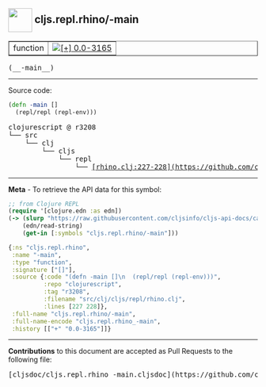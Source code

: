 ## <img width="48px" valign="middle" src="http://i.imgur.com/Hi20huC.png"> cljs.repl.rhino/-main

 <table border="1">
<tr>

<td>function</td>
<td><a href="https://github.com/cljsinfo/cljs-api-docs/tree/0.0-3165"><img valign="middle" alt="[+] 0.0-3165" src="https://img.shields.io/badge/+-0.0--3165-lightgrey.svg"></a> </td>
</tr>
</table>

 <samp>
(__-main__)<br>
</samp>

---





Source code:

```clj
(defn -main []
  (repl/repl (repl-env)))
```

 <pre>
clojurescript @ r3208
└── src
    └── clj
        └── cljs
            └── repl
                └── <ins>[rhino.clj:227-228](https://github.com/clojure/clojurescript/blob/r3208/src/clj/cljs/repl/rhino.clj#L227-L228)</ins>
</pre>


---

__Meta__ - To retrieve the API data for this symbol:

```clj
;; from Clojure REPL
(require '[clojure.edn :as edn])
(-> (slurp "https://raw.githubusercontent.com/cljsinfo/cljs-api-docs/catalog/cljs-api.edn")
    (edn/read-string)
    (get-in [:symbols "cljs.repl.rhino/-main"]))
```

```clj
{:ns "cljs.repl.rhino",
 :name "-main",
 :type "function",
 :signature ["[]"],
 :source {:code "(defn -main []\n  (repl/repl (repl-env)))",
          :repo "clojurescript",
          :tag "r3208",
          :filename "src/clj/cljs/repl/rhino.clj",
          :lines [227 228]},
 :full-name "cljs.repl.rhino/-main",
 :full-name-encode "cljs.repl.rhino_-main",
 :history [["+" "0.0-3165"]]}

```

---

__Contributions__ to this document are accepted as Pull Requests to the following file:

 <pre>
[cljsdoc/cljs.repl.rhino_-main.cljsdoc](https://github.com/cljsinfo/cljs-api-docs/blob/master/cljsdoc/cljs.repl.rhino_-main.cljsdoc)
</pre>

